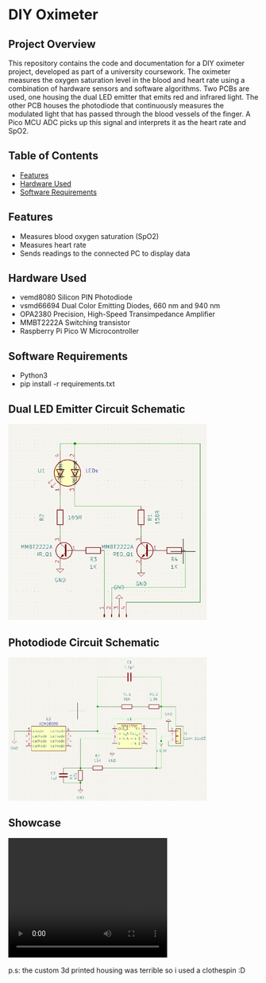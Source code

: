 # DIY Oximeter

## Project Overview
This repository contains the code and documentation for a DIY oximeter project, developed as part of a university coursework. The oximeter measures the oxygen saturation level in the blood and heart rate using a combination of hardware sensors and software algorithms.
Two PCBs are used, one housing the dual LED emitter that emits red and infrared light. The other PCB houses the photodiode that continuously measures the modulated light that has passed through the blood vessels of the finger. A Pico MCU ADC picks up this signal and interprets it as the heart rate and SpO2.

## Table of Contents
- [Features](#features)
- [Hardware Used](#hardware-requirements)
- [Software Requirements](#software-requirements)

## Features
- Measures blood oxygen saturation (SpO2)
- Measures heart rate
- Sends readings to the connected PC to display data

## Hardware Used
- vemd8080 Silicon PIN Photodiode
- vsmd66694 Dual Color Emitting Diodes, 660 nm and 940 nm
- OPA2380 Precision, High-Speed Transimpedance Amplifier
- MMBT2222A Switching transistor
- Raspberry Pi Pico W Microcontroller

## Software Requirements
- Python3
- pip install -r requirements.txt

## Dual LED Emitter Circuit Schematic
<img src="resources\images\dual_led_emitter_sch.jpg" width="400" >


## Photodiode Circuit Schematic
<img src="resources\images\photodiode_sch.jpg" width="400" >

## Showcase
<video width="320" height="240" controls>
  <source src="resources\videos\demo.mp4" type="video/mp4">
</video>

p.s: the custom 3d printed housing was terrible so i used a clothespin :D
